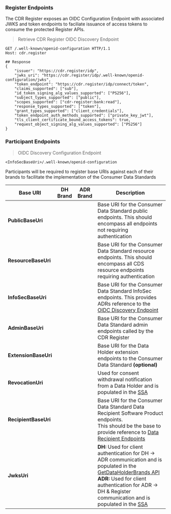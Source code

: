 ### Register Endpoints

The CDR Register exposes an OIDC Configuration Endpoint with associated JWKS and token endpoints to faciliate issuance of access tokens to consume the protected Register APIs.

> Retrieve CDR Register OIDC Discovery Endpoint

```
GET /.well-known/openid-configuration HTTP/1.1
Host: cdr.register

## Response
{
    "issuer": "https://cdr.register/idp",
    "jwks_uri": "https://cdr.register/idp/.well-known/openid-configuration/jwks",
    "token_endpoint": "https://cdr.register/idp/connect/token",
    "claims_supported": ["sub"],
    "id_token_signing_alg_values_supported": ["PS256"],
    "subject_types_supported": ["public"],
    "scopes_supported": ["cdr-register:bank:read"],
    "response_types_supported": ["token"],
    "grant_types_supported": ["client_credentials"],
    "token_endpoint_auth_methods_supported": ["private_key_jwt"],
    "tls_client_certificate_bound_access_tokens": true,
    "request_object_signing_alg_values_supported": ["PS256"]
}

```

### Participant Endpoints

> OIDC Discovery Configuration Endpoint

```
<InfoSecBaseUri>/.well-known/openid-configuration

```


Participants will be required to register base URIs against each of their brands to facilitate the implementation of the Consumer Data Standards

| Base URI | DH Brand | ADR Brand | Description
|-----------|------|------|-----------------------------------------------------------------------------------------------|
|**PublicBaseUri**|	<i class="icon-check"></i> | | Base URI for the Consumer Data Standard public endpoints. This should encompass all endpoints not requiring authentication |
|**ResourceBaseUri**|	<i class="icon-check"></i> | | Base URI for the Consumer Data Standard resource endpoints. This should encompass all CDS resource endpoints requiring authentication |
|**InfoSecBaseUri**|	<i class="icon-check"></i> | | Base URI for the Consumer Data Standard InfoSec endpoints. This provides ADRs reference to the [OIDC Discovery Endpoint](https://openid.net/specs/openid-connect-discovery-1_0.html) |
|**AdminBaseUri**|	<i class="icon-check"></i> | | Base URI for the Consumer Data Standard admin endpoints called by the CDR Register |
|**ExtensionBaseUri**|	<i class="icon-check"></i> | | Base URI for the Data Holder extension endpoints to the Consumer Data Standard **(optional)** |
|**RevocationUri**|	| <i class="icon-check"></i> | Used for consent withdrawal notification from a Data Holder and is populated in the [SSA](#dynamic-client-registration) |
|**RecipientBaseUri**|	| <i class="icon-check"></i> | Base URI for the Consumer Data Standard Data Recipient Software Product endpoints. </br>This should be the base to provide reference to [Data Recipient Endpoints](https://consumerdatastandardsaustralia.github.io/standards/#end-points) |
|**JwksUri**|	<i class="icon-check"></i> | <i class="icon-check"></i> | **DH:** Used for client authentication for DH -> ADR communication and is populated in the [GetDataHolderBrands API](#getdataholderbrands)</br> **ADR:** Used for client authentication for ADR -> DH & Register communication and is populated in the [SSA](#dynamic-client-registration) |
